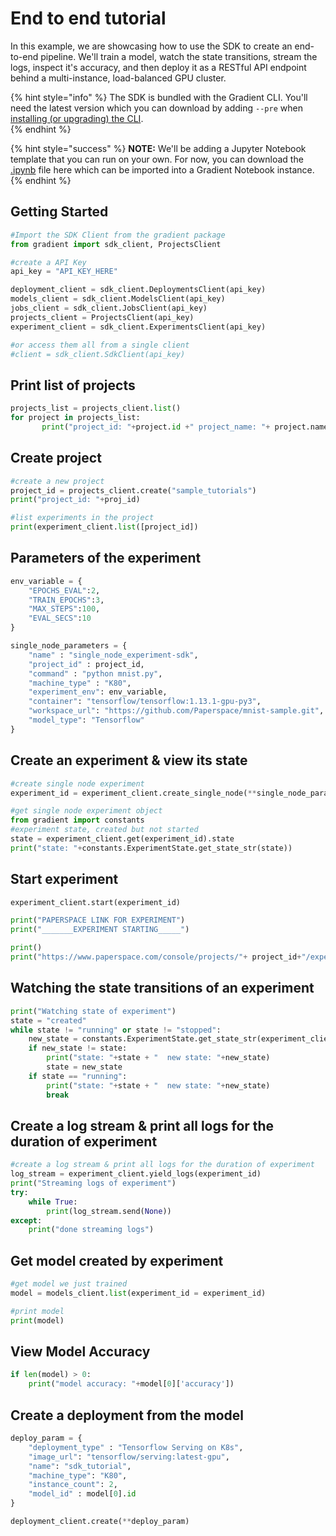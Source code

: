 # End to end tutorial

In this example, we are showcasing how to use the SDK to create an end-to-end pipeline.  We'll train a model, watch the state transitions, stream the logs, inspect it's accuracy, and then deploy it as a RESTful API endpoint behind a multi-instance, load-balanced GPU cluster.  

{% hint style="info" %}
The SDK is bundled with the Gradient CLI.  You'll need the latest version which you can download by adding `--pre` when [installing \(or upgrading\) the CLI](../../get-started/quick-start/install-the-cli.md).  
{% endhint %}

{% hint style="success" %}
**NOTE:** We'll be adding a Jupyter Notebook template that you can run on your own. For now, you can download the [.ipynb](https://s3.amazonaws.com/ps.public.resources/sdk_tutorial_starter.ipynb) file here which can be imported into a Gradient Notebook instance.
{% endhint %}

## Getting Started

```python
#Import the SDK Client from the gradient package
from gradient import sdk_client, ProjectsClient
```

```python
#create a API Key
api_key = "API_KEY_HERE"
```

```python
deployment_client = sdk_client.DeploymentsClient(api_key)
models_client = sdk_client.ModelsClient(api_key)
jobs_client = sdk_client.JobsClient(api_key)
projects_client = ProjectsClient(api_key)
experiment_client = sdk_client.ExperimentsClient(api_key)

#or access them all from a single client
#client = sdk_client.SdkClient(api_key)
```

## Print list of projects

```python
projects_list = projects_client.list()
for project in projects_list:
       print("project_id: "+project.id +" project_name: "+ project.name)
```

## Create project

```python
#create a new project
project_id = projects_client.create("sample_tutorials")
print("project_id: "+proj_id)
```

```python
#list experiments in the project
print(experiment_client.list([project_id])
```

## Parameters of the experiment

```python
env_variable = {
    "EPOCHS_EVAL":2,
    "TRAIN_EPOCHS":3,
    "MAX_STEPS":100,
    "EVAL_SECS":10
}

single_node_parameters = {
    "name" : "single_node_experiment-sdk",
    "project_id" : project_id,
    "command" : "python mnist.py",
    "machine_type" : "K80",
    "experiment_env": env_variable,
    "container": "tensorflow/tensorflow:1.13.1-gpu-py3",
    "workspace_url": "https://github.com/Paperspace/mnist-sample.git",
    "model_type": "Tensorflow"
}
```

## Create an experiment & view its state

```python
#create single node experiment
experiment_id = experiment_client.create_single_node(**single_node_parameters)

#get single node experiment object
from gradient import constants
#experiment state, created but not started
state = experiment_client.get(experiment_id).state
print("state: "+constants.ExperimentState.get_state_str(state))
```

## Start experiment

```python
experiment_client.start(experiment_id)

print("PAPERSPACE LINK FOR EXPERIMENT")
print("_______EXPERIMENT STARTING_____")

print()
print("https://www.paperspace.com/console/projects/"+ project_id+"/experiments/"+experiment_id)
```

## Watching the state transitions of an experiment

```python
print("Watching state of experiment")
state = "created"
while state != "running" or state != "stopped":
    new_state = constants.ExperimentState.get_state_str(experiment_client.get(experiment_id).state)
    if new_state != state:
        print("state: "+state + "  new state: "+new_state)
        state = new_state
    if state == "running":
        print("state: "+state + "  new state: "+new_state)
        break
```

## Create a log stream & print all logs for the duration of experiment

```python
#create a log stream & print all logs for the duration of experiment
log_stream = experiment_client.yield_logs(experiment_id)
print("Streaming logs of experiment")
try:
    while True:
        print(log_stream.send(None))
except:
    print("done streaming logs")
```

## Get model created by experiment

```python
#get model we just trained
model = models_client.list(experiment_id = experiment_id)

#print model
print(model)
```

## View Model Accuracy

```python
if len(model) > 0: 
    print("model accuracy: "+model[0]['accuracy'])
```

## Create a deployment from the model

```python
deploy_param = {
    "deployment_type" : "Tensorflow Serving on K8s",
    "image_url": "tensorflow/serving:latest-gpu",
    "name": "sdk_tutorial",
    "machine_type": "K80",
    "instance_count": 2,
    "model_id" : model[0].id
}
```

```python
deployment_client.create(**deploy_param)
```



